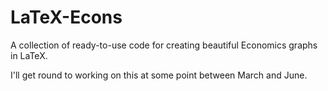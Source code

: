 # LaTeX-Econs
A collection of ready-to-use code for creating beautiful Economics graphs in LaTeX.

I'll get round to working on this at some point between March and June.
